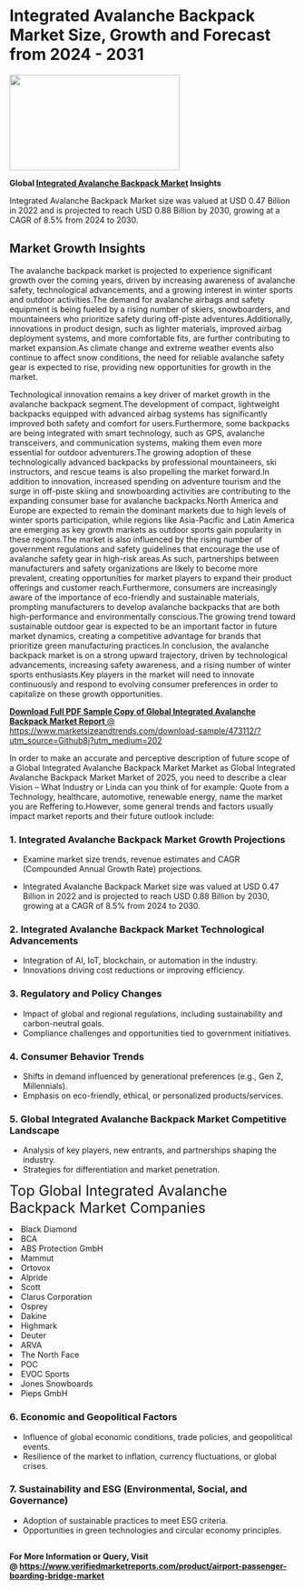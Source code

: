<H1>Integrated Avalanche Backpack Market Size, Growth and Forecast from 2024 - 2031</H1><img class="aligncenter size-medium wp-image-584254" src="https://thirdeyenews.in/wp-content/uploads/2024/09/Global-Market-Research-300x168.jpeg" alt="" width="300" height="168" /><p><strong>Global&nbsp;<a href="https://www.marketsizeandtrends.com/download-sample/473112/?utm_source=Github8j?utm_medium=202">Integrated Avalanche Backpack Market</a> Insights</strong></p><p>Integrated Avalanche Backpack Market size was valued at USD 0.47 Billion in 2022 and is projected to reach USD 0.88 Billion by 2030, growing at a CAGR of 8.5% from 2024 to 2030.</p><p><h2>Market Growth Insights</h2> <p>The avalanche backpack market is projected to experience significant growth over the coming years, driven by increasing awareness of avalanche safety, technological advancements, and a growing interest in winter sports and outdoor activities.The demand for avalanche airbags and safety equipment is being fueled by a rising number of skiers, snowboarders, and mountaineers who prioritize safety during off-piste adventures.Additionally, innovations in product design, such as lighter materials, improved airbag deployment systems, and more comfortable fits, are further contributing to market expansion.As climate change and extreme weather events also continue to affect snow conditions, the need for reliable avalanche safety gear is expected to rise, providing new opportunities for growth in the market.</p> <p><a href="#"></a></p> <p>Technological innovation remains a key driver of market growth in the avalanche backpack segment.The development of compact, lightweight backpacks equipped with advanced airbag systems has significantly improved both safety and comfort for users.Furthermore, some backpacks are being integrated with smart technology, such as GPS, avalanche transceivers, and communication systems, making them even more essential for outdoor adventurers.The growing adoption of these technologically advanced backpacks by professional mountaineers, ski instructors, and rescue teams is also propelling the market forward.In addition to innovation, increased spending on adventure tourism and the surge in off-piste skiing and snowboarding activities are contributing to the expanding consumer base for avalanche backpacks.North America and Europe are expected to remain the dominant markets due to high levels of winter sports participation, while regions like Asia-Pacific and Latin America are emerging as key growth markets as outdoor sports gain popularity in these regions.The market is also influenced by the rising number of government regulations and safety guidelines that encourage the use of avalanche safety gear in high-risk areas.As such, partnerships between manufacturers and safety organizations are likely to become more prevalent, creating opportunities for market players to expand their product offerings and customer reach.Furthermore, consumers are increasingly aware of the importance of eco-friendly and sustainable materials, prompting manufacturers to develop avalanche backpacks that are both high-performance and environmentally conscious.The growing trend toward sustainable outdoor gear is expected to be an important factor in future market dynamics, creating a competitive advantage for brands that prioritize green manufacturing practices.In conclusion, the avalanche backpack market is on a strong upward trajectory, driven by technological advancements, increasing safety awareness, and a rising number of winter sports enthusiasts.Key players in the market will need to innovate continuously and respond to evolving consumer preferences in order to capitalize on these growth opportunities.</p> <p><a href="#"></p><p><span class=""><strong>Download Full PDF Sample Copy of Global Integrated Avalanche Backpack Market Report</strong> @ <a href="https://www.marketsizeandtrends.com/download-sample/473112/?utm_source=Github8j?utm_medium=202" target="_blank">https://www.marketsizeandtrends.com/download-sample/473112/?utm_source=Github8j?utm_medium=202</a></span></p><p>In order to make an accurate and perceptive description of future scope of a Global&nbsp;Integrated Avalanche Backpack Market Market as Global&nbsp;Integrated Avalanche Backpack Market Market of 2025, you need to describe a clear Vision &ndash; What Industry or Linda can you think of for example: Quote from a Technology, healthcare, automotive, renewable energy, name the market you are Reffering to.However, some general trends and factors usually impact market reports and their future outlook include:</p><h3>1.&nbsp;<strong>Integrated Avalanche Backpack Market Growth Projections</strong></h3><ul><li>Examine market size trends, revenue estimates and CAGR (Compounded Annual Growth Rate) projections.</li><li><p>Integrated Avalanche Backpack Market size was valued at USD 0.47 Billion in 2022 and is projected to reach USD 0.88 Billion by 2030, growing at a CAGR of 8.5% from 2024 to 2030.</p></li></ul><h3>2.&nbsp;<strong>Integrated Avalanche Backpack Market Technological Advancements</strong></h3><ul><li>Integration of AI, IoT, blockchain, or automation in the industry.</li><li>Innovations driving cost reductions or improving efficiency.</li></ul><h3>3.&nbsp;<strong>Regulatory and Policy Changes</strong></h3><ul><li>Impact of global and regional regulations, including sustainability and carbon-neutral goals.</li><li>Compliance challenges and opportunities tied to government initiatives.</li></ul><h3>4.&nbsp;<strong>Consumer Behavior Trends</strong></h3><ul><li>Shifts in demand influenced by generational preferences (e.g., Gen Z, Millennials).</li><li>Emphasis on eco-friendly, ethical, or personalized products/services.</li></ul><h3>5.&nbsp;<strong>Global Integrated Avalanche Backpack Market Competitive Landscape</strong></h3><ul><li>Analysis of key players, new entrants, and partnerships shaping the industry.</li><li>Strategies for differentiation and market penetration.</li></ul><p data-pm-slice="1 1 []"><span style="color: inherit; font-family: inherit; font-size: 25px;">Top Global Integrated Avalanche Backpack Market Companies</span></p><div class="" data-test-id=""><p><li>Black Diamond</li><li> BCA</li><li> ABS Protection GmbH</li><li> Mammut</li><li> Ortovox</li><li> Alpride</li><li> Scott</li><li> Clarus Corporation</li><li> Osprey</li><li> Dakine</li><li> Highmark</li><li> Deuter</li><li> ARVA</li><li> The North Face</li><li> POC</li><li> EVOC Sports</li><li> Jones Snowboards</li><li> Pieps GmbH</li></p></div><h3>6.&nbsp;<strong>Economic and Geopolitical Factors</strong></h3><ul><li>Influence of global economic conditions, trade policies, and geopolitical events.</li><li>Resilience of the market to inflation, currency fluctuations, or global crises.</li></ul><h3>7.&nbsp;<strong>Sustainability and ESG (Environmental, Social, and Governance)</strong></h3><ul><li>Adoption of sustainable practices to meet ESG criteria.</li><li>Opportunities in green technologies and circular economy principles.</li></ul><h2><strong style="font-size: 14px;">For More Information or Query, Visit @&nbsp;</strong><a style="background-color: #ffffff; font-size: 14px;" href="https://www.marketsizeandtrends.com/report/integrated-avalanche-backpack-market/" target="_blank">https://www.verifiedmarketreports.com/product/airport-passenger-boarding-bridge-market</a></h2>